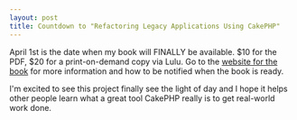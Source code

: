```yaml
--- 
layout: post
title: Countdown to "Refactoring Legacy Applications Using CakePHP"
---
```

<p>
April 1st is the date when my book will FINALLY be available.  $10 for the PDF, $20 for a print-on-demand copy via Lulu.  Go to the <a href="https://www.littlehart.net/book">website for the book</a> for more information and how to be notified when the book is ready.
</p>
<p>
I'm excited to see this project finally see the light of day and I hope it helps other people learn what a great tool CakePHP really is to get real-world work done.
</p>

